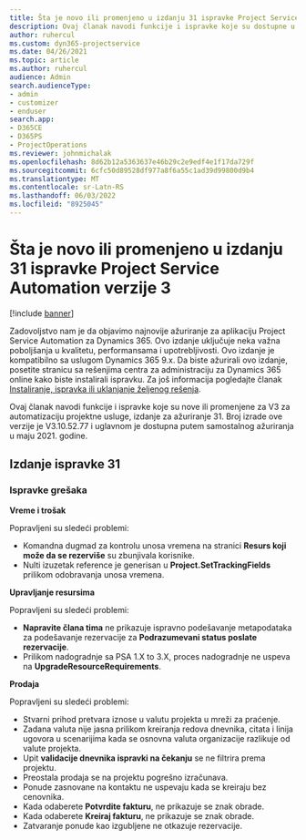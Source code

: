 ```yaml
---
title: Šta je novo ili promenjeno u izdanju 31 ispravke Project Service Automation verzije 3
description: Ovaj članak navodi funkcije i ispravke koje su dostupne u izdanju za ažuriranje automatizacije usluge projekta Release 31, V3.
author: ruhercul
ms.custom: dyn365-projectservice
ms.date: 04/26/2021
ms.topic: article
ms.author: ruhercul
audience: Admin
search.audienceType:
- admin
- customizer
- enduser
search.app:
- D365CE
- D365PS
- ProjectOperations
ms.reviewer: johnmichalak
ms.openlocfilehash: 8d62b12a5363637e46b29c2e9edf4e1f17da729f
ms.sourcegitcommit: 6cfc50d89528df977a8f6a55c1ad39d99800d9b4
ms.translationtype: MT
ms.contentlocale: sr-Latn-RS
ms.lasthandoff: 06/03/2022
ms.locfileid: "8925045"
---
```

# <a name="whats-new-or-changed-in-project-service-automation-update-release-31-v3"></a>Šta je novo ili promenjeno u izdanju 31 ispravke Project Service Automation verzije 3

[!include [banner](../includes/psa-now-project-operations.md)]

Zadovoljstvo nam je da objavimo najnovije ažuriranje za aplikaciju Project Service Automation za Dynamics 365. Ovo izdanje uključuje neka važna poboljšanja u kvalitetu, performansama i upotrebljivosti. Ovo izdanje je kompatibilno sa uslugom Dynamics 365 9.x. Da biste ažurirali ovo izdanje, posetite stranicu sa rešenjima centra za administraciju za Dynamics 365 online kako biste instalirali ispravku. Za još informacija pogledajte članak [Instaliranje, ispravka ili uklanjanje željenog rešenja](/power-platform/admin/install-remove-preferred-solution).

Ovaj članak navodi funkcije i ispravke koje su nove ili promenjene za V3 za automatizaciju projektne usluge, izdanje za ažuriranje 31. Broj izrade ove verzije je V3.10.52.77 i uglavnom je dostupna putem samostalnog ažuriranja u maju 2021. godine.

## <a name="update-release-31"></a>Izdanje ispravke 31

### <a name="bug-fixes"></a>Ispravke grešaka

**Vreme i trošak**

Popravljeni su sledeći problemi:

- Komandna dugmad za kontrolu unosa vremena na stranici **Resurs koji može da se rezerviše** su zbunjivala korisnike.
- Nulti izuzetak reference je generisan u **Project.SetTrackingFields** prilikom odobravanja unosa vremena.

**Upravljanje resursima**

Popravljeni su sledeći problemi:

- **Napravite člana tima** ne prikazuje ispravno podešavanje metapodataka za podešavanje rezervacije za **Podrazumevani status poslate rezervacije**.
- Prilikom nadogradnje sa PSA 1.X to 3.X, proces nadogradnje ne uspeva na **UpgradeResourceRequirements**.


**Prodaja**

Popravljeni su sledeći problemi:

- Stvarni prihod pretvara iznose u valutu projekta u mreži za praćenje.
- Zadana valuta nije jasna prilikom kreiranja redova dnevnika, citata i linija ugovora u scenarijima kada se osnovna valuta organizacije razlikuje od valute projekta.
- Upit **validacije dnevnika ispravki na čekanju** se ne filtrira prema projektu.
- Preostala prodaja se na projektu pogrešno izračunava.
- Ponude zasnovane na kontaktu ne uspevaju kada se kreiraju bez cenovnika.
- Kada odaberete **Potvrdite fakturu**, ne prikazuje se znak obrade.
- Kada odaberete **Kreiraj fakturu**, ne prikazuje se znak obrade.
- Zatvaranje ponude kao izgubljene ne otkazuje rezervacije.







